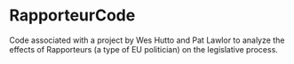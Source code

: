# RapporteurCode

Code associated with a project by Wes Hutto and Pat Lawlor to analyze the effects of Rapporteurs (a type of EU politician) on the legislative process.
